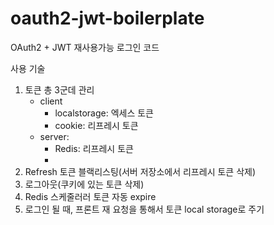 # oauth2-jwt-boilerplate
OAuth2 + JWT 재사용가능 로그인 코드

사용 기술
1. 토큰 총 3군데 관리
   - client
     - localstorage: 엑세스 토큰
     - cookie: 리프레시 토큰   
   - server:
     - Redis: 리프레시 토큰
     -  
2. Refresh 토큰 블랙리스팅(서버 저장소에서 리프레시 토큰 삭제) 
3. 로그아웃(쿠키에 있는 토큰 삭제)
4. Redis 스케줄러러 토큰 자동 expire
5. 로그인 될 때, 프론트 재 요청을 통해서 토큰 local storage로 주기
